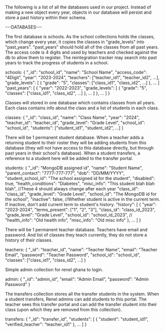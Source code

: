 The following is a list of all the databases used in our project. Instead of making a new object every year, objects in our database will persist and store a past history within their schema.

---DATABASES---

The first database is schools. As the school collections holds the classes, which change every year, it copies the classes in "grade_levels" into "past_years". "past_years" should hold all of the classes from all past years. The access code is 4 digits and used by teachers and checked against the db to allow them to register. The reintegration tracker may search into past years to track the progress of students in a school.

schools:
    {
    "_id": "school_id",
    "name": "School Name",
    "access_code": "4Digit",
    "year": "2023-2024", 
    "teachers": ["teacher_id1", "teacher_id2", ...],
    "grade_levels": [
        {
        "grade": "5",
        "classes": ["class_id1", "class_id2", ...]
        },
        ...
    ]
    "past_years": [
        {
        "year": "2022-2023",
        "grade_levels": [
            {
            "grade": "5",
            "classes": ["class_id1", "class_id2", ...]
            },
            ...
        ]
        },
        ...
    ]
    }


Classes will stored in one database which contains classes from all years. Each class contains info about the class and a list of students in each class.

classes:
    {
    "_id": "class_id",
    "name": "Class Name",
    "year": "2024",
    "teacher_id": "teacher_id",
    "grade_level": "Grade Level",
    "school_id": "school_id",
    "students": ["student_id1", "student_id2", ...]
    }


There will be 1 permanent student database. When a teacher adds a returning student to their roster they will be adding students from this database (they will not have access to this database directly, but through past years in their school's database). When a student transfers, a reference to a student here will be added to the transfer portal. 

students:
    {
    "_id": "MongoDB assigned id",
    "name": "Student Name",
    "parent_contact": "7777-777-777",
    "dob": "DD/MM/YYYY",
    "student_school_id": "The school assigned id for the student",
    "disabled": true,
    "health_conditions": "Diabetes",
    "misc_info": "This student blah blah blah", 
    //These  4 should always change after each year
    "class_id": "class_id",
    "grade_level": "Grade Level",
    "school_id": "The MongoDB id for the school",
    "inactive": false, //Whether student is active in the current term. If inactive, don't add current term to student's history.
    "history": [
        {
        "year": "2023-2024",
        "terms_present": ["1", "2", "3"],
        "class_id": "class_id_2023",
        "grade_level": "Grade Level",
        "school_id": "school_id_2023",
        //
        "health_info": "Old health info",
        "misc_info": "Old misc info"
        },
        ...
    ]
    }


There will be 1 permanent teacher database. Teachers have email and password. And list of classes they teach currently, they do not store a history of their classes.

teachers:
    {
    "_id": "teacher_id",
    "name": "Teacher Name",
    "email": "Teacher Email",
    "password": "Teacher Password",
    "school_id": "school_id",
    "classes": ["class_id1", "class_id2", ...]
    }


Simple admin collection for renel ghana to login.

admin:
    {
    "_id": "admin_id",
    "email": "Admin Email",
    "password": "Admin Password"
    }


The transfers collection stores all the transfer students in the system. When a student transfers, Renel admins can add students to this portal. The teacher sees this transfer portal and can add the transfer student into their class (upon which they are removed from this collection).

transfers:
    {
    "_id": "transfer_id",
    "students": [
        {
            "student": "student_id1",
            "verified_teacher": "teacher_id1"
        },
        ...
    ]
    }